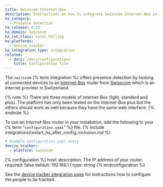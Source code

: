 ```yaml
---
title: Swisscom Internet-Box
description: Instructions on how to integrate Swisscom Internet-Box into Home Assistant.
ha_category:
  - Presence detection
ha_release: 0.32
ha_domain: swisscom
ha_iot_class: Local Polling
ha_platforms:
  - device_tracker
ha_integration_type: integration
related:
  - docs: /docs/configuration/
    title: Configuration file
---
```


The `swisscom` {% term integration %} offers presence detection by looking at connected devices to an [Internet-Box](https://www.swisscom.ch/en/residential/help/device/internet-router.html) router from [Swisscom](https://www.swisscom.ch) which is an Internet provider in Switzerland.

{% note %}
There are three models of Internet-Box (light, standard and plus). The platform has only been tested on the Internet-Box plus but the others should work as well because they have the same web interface.
{% endnote %}

To use an Internet-Box router in your installation, add the following to your {% term "`configuration.yaml`" %} file.
{% include integrations/restart_ha_after_config_inclusion.md %}

```yaml
# Example configuration.yaml entry
device_tracker:
  - platform: swisscom
```

{% configuration %}
host:
  description: The IP address of your router.
  required: false
  default: 192.168.1.1
  type: string
{% endconfiguration %}

See the [device tracker integration page](/integrations/device_tracker/) for instructions how to configure the people to be tracked.
